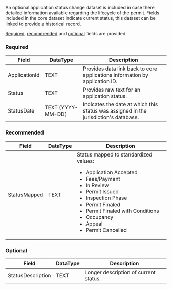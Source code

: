 An optional application status change dataset is included in case there detailed information available regarding the lifecycle of the permit. Fields included in the core dataset indicate current status, this dataset can be linked to provide a historical record.

[Required](#required), [recommended](#recommended) and [optional](#optional) fields are provided.

### Required

Field          | DataType          | Description
---------------|-------------------|------------
ApplicationId  | TEXT              | Provides data link back to core applications information by application ID.
Status         | TEXT              | Provides raw text for an application status.
StatusDate     | TEXT (YYYY-MM-DD) | Indicates the date at which this status was assigned in the jurisdiction's database.

### Recommended

Field          | DataType | Description
---------------|----------|------------
StatusMapped   | TEXT     | Status mapped to standardized values:  <ul><li>Application Accepted</li><li>Fees/Payment</li><li>In Review</li><li>Permit Issued</li><li>Inspection Phase</li><li>Permit Finaled</li><li>Permit Finaled with Conditions</li><li>Occupancy</li><li>Appeal</li><li>Permit Cancelled</li></ul>

### Optional

Field             | DataType | Description
------------------|----------|------------
StatusDescription | TEXT     | Longer description of current status.
